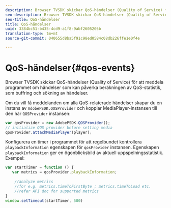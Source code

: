 ```yaml
---
description: Browser TVSDK skickar QoS-händelser (Quality of Service) för att meddela programmet om händelser som kan påverka beräkningen av QoS-statistik, som buffring och sökning av händelser.
seo-description: Browser TVSDK skickar QoS-händelser (Quality of Service) för att meddela programmet om händelser som kan påverka beräkningen av QoS-statistik, som buffring och sökning av händelser.
seo-title: QoS-händelser
title: QoS-händelser
uuid: 3384bc51-b435-4cd9-a1f8-9abf2605205b
translation-type: tm+mt
source-git-commit: 040655d8ba5f91c98ed0584c08db226ffe1e0f4e

---
```



# QoS-händelser{#qos-events}

Browser TVSDK skickar QoS-händelser (Quality of Service) för att meddela programmet om händelser som kan påverka beräkningen av QoS-statistik, som buffring och sökning av händelser.

Om du vill få meddelanden om alla QoS-relaterade händelser skapar du en instans av `AdobePSDK.QOSProvider` och kopplar MediaPlayer-instansen till den här `QOSProvider` instansen:

```js
var qosProvider = new AdobePSDK.QOSProvider(); 
// initialize QOS provider before setting media  
qosProvider.attachMediaPlayer(player);
```

Konfigurera en timer i programmet för att regelbundet kontrollera `playbackInformation` egenskapen för `qosProvider` instansen. Egenskapen `playbackInformation` ger en ögonblicksbild av aktuell uppspelningsstatistik. Exempel:

```js
var startTimer = function () { 
   var metrics = qosProvider.playbackInformation; 
 
    //analyze metrics 
    //for e.g. metrics.timeToFirstByte ; metrics.timeToLoad etc.  
    //refer API doc for supported metrics  
} 
window.setTimeout(startTimer, 500) 
```

